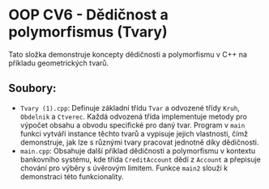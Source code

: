 # OOP CV6 - Dědičnost a polymorfismus (Tvary)

Tato složka demonstruje koncepty dědičnosti a polymorfismu v C++ na příkladu geometrických tvarů.

## Soubory:
- `Tvary (1).cpp`: Definuje základní třídu `Tvar` a odvozené třídy `Kruh`, `Obdelnik` a `Ctverec`. Každá odvozená třída implementuje metody pro výpočet obsahu a obvodu specifické pro daný tvar. Program v `main` funkci vytváří instance těchto tvarů a vypisuje jejich vlastnosti, čímž demonstruje, jak lze s různými tvary pracovat jednotně díky dědičnosti.
- `main.cpp`: Obsahuje další příklad dědičnosti a polymorfismu v kontextu bankovního systému, kde třída `CreditAccount` dědí z `Account` a přepisuje chování pro výběry s úvěrovým limitem. Funkce `main2` slouží k demonstraci této funkcionality.
